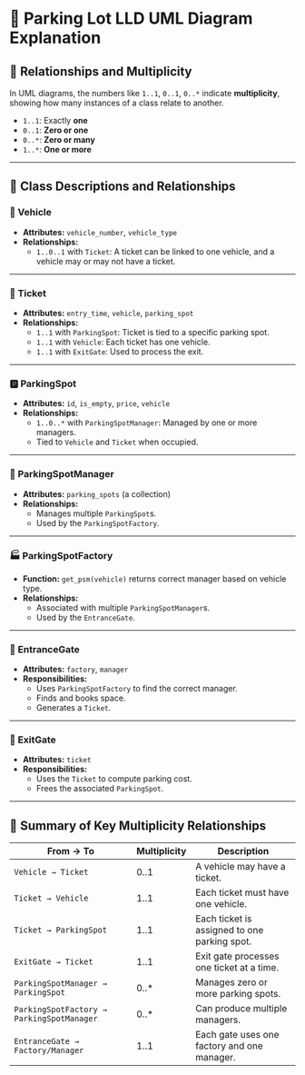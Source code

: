 
# 📘 Parking Lot LLD UML Diagram Explanation

## 🔗 Relationships and Multiplicity
In UML diagrams, the numbers like `1..1`, `0..1`, `0..*` indicate **multiplicity**, showing how many instances of a class relate to another.

- `1..1`: Exactly **one**
- `0..1`: **Zero or one**
- `0..*`: **Zero or many**
- `1..*`: **One or more**

---

## 🧱 Class Descriptions and Relationships

### 🚗 Vehicle
- **Attributes:** `vehicle_number`, `vehicle_type`
- **Relationships:**  
  - `1..0..1` with `Ticket`: A ticket can be linked to one vehicle, and a vehicle may or may not have a ticket.

---

### 🎫 Ticket
- **Attributes:** `entry_time`, `vehicle`, `parking_spot`
- **Relationships:**
  - `1..1` with `ParkingSpot`: Ticket is tied to a specific parking spot.
  - `1..1` with `Vehicle`: Each ticket has one vehicle.
  - `1..1` with `ExitGate`: Used to process the exit.

---

### 🅿️ ParkingSpot
- **Attributes:** `id`, `is_empty`, `price`, `vehicle`
- **Relationships:**
  - `1..0..*` with `ParkingSpotManager`: Managed by one or more managers.
  - Tied to `Vehicle` and `Ticket` when occupied.

---

### 🧠 ParkingSpotManager
- **Attributes:** `parking_spots` (a collection)
- **Relationships:**
  - Manages multiple `ParkingSpot`s.
  - Used by the `ParkingSpotFactory`.

---

### 🏭 ParkingSpotFactory
- **Function:** `get_psm(vehicle)` returns correct manager based on vehicle type.
- **Relationships:**
  - Associated with multiple `ParkingSpotManager`s.
  - Used by the `EntranceGate`.

---

### 🚪 EntranceGate
- **Attributes:** `factory`, `manager`
- **Responsibilities:**
  - Uses `ParkingSpotFactory` to find the correct manager.
  - Finds and books space.
  - Generates a `Ticket`.

---

### 🚪 ExitGate
- **Attributes:** `ticket`
- **Responsibilities:**
  - Uses the `Ticket` to compute parking cost.
  - Frees the associated `ParkingSpot`.

---

## 📌 Summary of Key Multiplicity Relationships

| From → To                         | Multiplicity | Description |
|----------------------------------|--------------|-------------|
| `Vehicle → Ticket`               | 0..1         | A vehicle may have a ticket. |
| `Ticket → Vehicle`               | 1..1         | Each ticket must have one vehicle. |
| `Ticket → ParkingSpot`           | 1..1         | Each ticket is assigned to one parking spot. |
| `ExitGate → Ticket`              | 1..1         | Exit gate processes one ticket at a time. |
| `ParkingSpotManager → ParkingSpot` | 0..*       | Manages zero or more parking spots. |
| `ParkingSpotFactory → ParkingSpotManager` | 0..* | Can produce multiple managers. |
| `EntranceGate → Factory/Manager` | 1..1         | Each gate uses one factory and one manager. |

